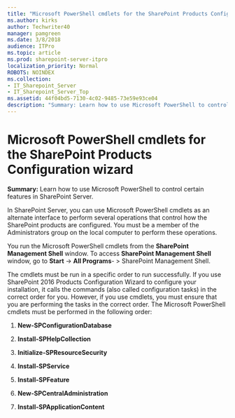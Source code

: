 ```yaml
---
title: "Microsoft PowerShell cmdlets for the SharePoint Products Configuration wizard"
ms.author: kirks
author: Techwriter40
manager: pamgreen
ms.date: 3/8/2018
audience: ITPro
ms.topic: article
ms.prod: sharepoint-server-itpro
localization_priority: Normal
ROBOTS: NOINDEX
ms.collection:
- IT_Sharepoint_Server
- IT_Sharepoint_Server_Top
ms.assetid: 44f04bd5-7130-4c02-9485-73e59e93ce04
description: "Summary: Learn how to use Microsoft PowerShell to control certain features in SharePoint Server."
---
```


# Microsoft PowerShell cmdlets for the SharePoint Products Configuration wizard

 **Summary:** Learn how to use Microsoft PowerShell to control certain features in SharePoint Server. 
  
In SharePoint Server, you can use Microsoft PowerShell cmdlets as an alternate interface to perform several operations that control how the SharePoint products are configured. You must be a member of the Administrators group on the local computer to perform these operations.
  
You run the Microsoft PowerShell cmdlets from the **SharePoint Management Shell** window. To access **SharePoint Management Shell** window, go to **Start** -> **All Programs**- > SharePoint Management Shell.
  
The cmdlets must be run in a specific order to run successfully. If you use SharePoint 2016 Products Configuration Wizard to configure your installation, it calls the commands (also called configuration tasks) in the correct order for you. However, if you use cmdlets, you must ensure that you are performing the tasks in the correct order. The Microsoft PowerShell cmdlets must be performed in the following order:
  
1. **New-SPConfigurationDatabase**
    
2. **Install-SPHelpCollection**
    
3. **Initialize-SPResourceSecurity**
    
4. **Install-SPService**
    
5. **Install-SPFeature**
    
6. **New-SPCentralAdministration**
    
7. **Install-SPApplicationContent**
    


